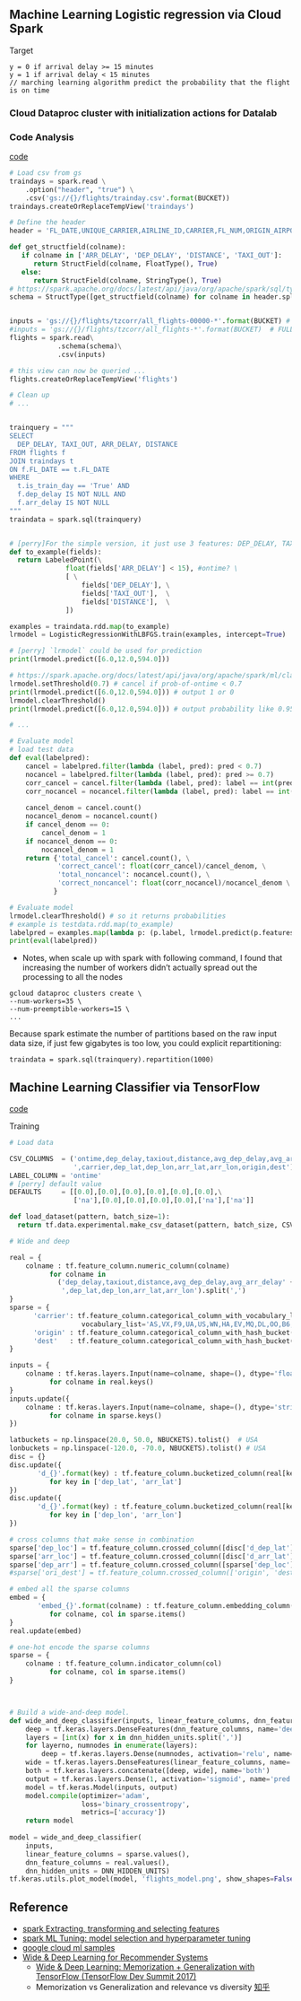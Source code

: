 
## Machine Learning Logistic regression via Cloud Spark

Target
```
y = 0 if arrival delay >= 15 minutes
y = 1 if arrival delay < 15 minutes
// marching learning algorithm predict the probability that the flight is on time
```


### Cloud Dataproc cluster with initialization actions for Datalab

### Code Analysis

[code](https://github.com/CodeBear801/data-science-on-gcp/blob/feature/experiment/07_sparkml_and_bqml/logistic_regression.ipynb)

```py
# Load csv from gs
traindays = spark.read \
    .option("header", "true") \
    .csv('gs://{}/flights/trainday.csv'.format(BUCKET))
traindays.createOrReplaceTempView('traindays')

# Define the header
header = 'FL_DATE,UNIQUE_CARRIER,AIRLINE_ID,CARRIER,FL_NUM,ORIGIN_AIRPORT_ID,ORIGIN_AIRPORT_SEQ_ID,ORIGIN_CITY_MARKET_ID,ORIGIN,DEST_AIRPORT_ID,DEST_AIRPORT_SEQ_ID,DEST_CITY_MARKET_ID,DEST,CRS_DEP_TIME,DEP_TIME,DEP_DELAY,TAXI_OUT,WHEELS_OFF,WHEELS_ON,TAXI_IN,CRS_ARR_TIME,ARR_TIME,ARR_DELAY,CANCELLED,CANCELLATION_CODE,DIVERTED,DISTANCE,DEP_AIRPORT_LAT,DEP_AIRPORT_LON,DEP_AIRPORT_TZOFFSET,ARR_AIRPORT_LAT,ARR_AIRPORT_LON,ARR_AIRPORT_TZOFFSET,EVENT,NOTIFY_TIME'

def get_structfield(colname):
   if colname in ['ARR_DELAY', 'DEP_DELAY', 'DISTANCE', 'TAXI_OUT']:
      return StructField(colname, FloatType(), True)
   else:
      return StructField(colname, StringType(), True)
# https://spark.apache.org/docs/latest/api/java/org/apache/spark/sql/types/StructType.html
schema = StructType([get_structfield(colname) for colname in header.split(',')])


inputs = 'gs://{}/flights/tzcorr/all_flights-00000-*'.format(BUCKET) # 1/30th;  you may have to change this to find a shard that has training data
#inputs = 'gs://{}/flights/tzcorr/all_flights-*'.format(BUCKET)  # FULL
flights = spark.read\
            .schema(schema)\
            .csv(inputs)

# this view can now be queried ...
flights.createOrReplaceTempView('flights')

# Clean up
# ...


trainquery = """
SELECT
  DEP_DELAY, TAXI_OUT, ARR_DELAY, DISTANCE
FROM flights f
JOIN traindays t
ON f.FL_DATE == t.FL_DATE
WHERE
  t.is_train_day == 'True' AND
  f.dep_delay IS NOT NULL AND 
  f.arr_delay IS NOT NULL
"""
traindata = spark.sql(trainquery)


# [perry]For the simple version, it just use 3 features: DEP_DELAY, TAXI_OUT, DISTANCE
def to_example(fields):
  return LabeledPoint(\
              float(fields['ARR_DELAY'] < 15), #ontime? \
              [ \
                  fields['DEP_DELAY'], \
                  fields['TAXI_OUT'],  \
                  fields['DISTANCE'],  \
              ])

examples = traindata.rdd.map(to_example)
lrmodel = LogisticRegressionWithLBFGS.train(examples, intercept=True)

# [perry] `lrmodel` could be used for prediction
print(lrmodel.predict([6.0,12.0,594.0]))

# https://spark.apache.org/docs/latest/api/java/org/apache/spark/ml/classification/ProbabilisticClassifier.html
lrmodel.setThreshold(0.7) # cancel if prob-of-ontime < 0.7
print(lrmodel.predict([6.0,12.0,594.0])) # output 1 or 0
lrmodel.clearThreshold()
print(lrmodel.predict([6.0,12.0,594.0])) # output probability like 0.956161192349

# ...

# Evaluate model
# load test data
def eval(labelpred):
    cancel = labelpred.filter(lambda (label, pred): pred < 0.7)
    nocancel = labelpred.filter(lambda (label, pred): pred >= 0.7)
    corr_cancel = cancel.filter(lambda (label, pred): label == int(pred >= 0.7)).count()
    corr_nocancel = nocancel.filter(lambda (label, pred): label == int(pred >= 0.7)).count()
    
    cancel_denom = cancel.count()
    nocancel_denom = nocancel.count()
    if cancel_denom == 0:
        cancel_denom = 1
    if nocancel_denom == 0:
        nocancel_denom = 1
    return {'total_cancel': cancel.count(), \
            'correct_cancel': float(corr_cancel)/cancel_denom, \
            'total_noncancel': nocancel.count(), \
            'correct_noncancel': float(corr_nocancel)/nocancel_denom \
           }

# Evaluate model
lrmodel.clearThreshold() # so it returns probabilities
# example is testdata.rdd.map(to_example)
labelpred = examples.map(lambda p: (p.label, lrmodel.predict(p.features)))
print(eval(labelpred))

```

- Notes, when scale up with spark with following command, I found that increasing the number of workers didn’t actually spread out the processing to all the nodes
```
gcloud dataproc clusters create \
--num-workers=35 \ 
--num-preemptible-workers=15 \
...
```
Because spark estimate the number of partitions based on the raw input data size, if just few gigabytes is too low, you could explicit repartitioning:
```
traindata = spark.sql(trainquery).repartition(1000) 
```


## Machine Learning Classifier via TensorFlow

[code](https://github.com/CodeBear801/data-science-on-gcp/blob/ef531bd2d30752db122f5f591e6f284718629840/09_cloudml/flights_model_tf2.ipynb)

Training
```py
# Load data

CSV_COLUMNS  = ('ontime,dep_delay,taxiout,distance,avg_dep_delay,avg_arr_delay' + \
                ',carrier,dep_lat,dep_lon,arr_lat,arr_lon,origin,dest').split(',')
LABEL_COLUMN = 'ontime'
# [perry] default value
DEFAULTS     = [[0.0],[0.0],[0.0],[0.0],[0.0],[0.0],\
                ['na'],[0.0],[0.0],[0.0],[0.0],['na'],['na']]

def load_dataset(pattern, batch_size=1):
  return tf.data.experimental.make_csv_dataset(pattern, batch_size, CSV_COLUMNS, DEFAULTS)

# Wide and deep

real = {
    colname : tf.feature_column.numeric_column(colname) 
          for colname in 
            ('dep_delay,taxiout,distance,avg_dep_delay,avg_arr_delay' +
             ',dep_lat,dep_lon,arr_lat,arr_lon').split(',')
}
sparse = {
      'carrier': tf.feature_column.categorical_column_with_vocabulary_list('carrier',
                  vocabulary_list='AS,VX,F9,UA,US,WN,HA,EV,MQ,DL,OO,B6,NK,AA'.split(',')),
      'origin' : tf.feature_column.categorical_column_with_hash_bucket('origin', hash_bucket_size=1000),
      'dest'   : tf.feature_column.categorical_column_with_hash_bucket('dest', hash_bucket_size=1000)
}

inputs = {
    colname : tf.keras.layers.Input(name=colname, shape=(), dtype='float32') 
          for colname in real.keys()
}
inputs.update({
    colname : tf.keras.layers.Input(name=colname, shape=(), dtype='string') 
          for colname in sparse.keys()
})

latbuckets = np.linspace(20.0, 50.0, NBUCKETS).tolist()  # USA
lonbuckets = np.linspace(-120.0, -70.0, NBUCKETS).tolist() # USA
disc = {}
disc.update({
       'd_{}'.format(key) : tf.feature_column.bucketized_column(real[key], latbuckets) 
          for key in ['dep_lat', 'arr_lat']
})
disc.update({
       'd_{}'.format(key) : tf.feature_column.bucketized_column(real[key], lonbuckets) 
          for key in ['dep_lon', 'arr_lon']
})

# cross columns that make sense in combination
sparse['dep_loc'] = tf.feature_column.crossed_column([disc['d_dep_lat'], disc['d_dep_lon']], NBUCKETS*NBUCKETS)
sparse['arr_loc'] = tf.feature_column.crossed_column([disc['d_arr_lat'], disc['d_arr_lon']], NBUCKETS*NBUCKETS)
sparse['dep_arr'] = tf.feature_column.crossed_column([sparse['dep_loc'], sparse['arr_loc']], NBUCKETS ** 4)
#sparse['ori_dest'] = tf.feature_column.crossed_column(['origin', 'dest'], hash_bucket_size=1000)

# embed all the sparse columns
embed = {
       'embed_{}'.format(colname) : tf.feature_column.embedding_column(col, 10)
          for colname, col in sparse.items()
}
real.update(embed)

# one-hot encode the sparse columns
sparse = {
    colname : tf.feature_column.indicator_column(col)
          for colname, col in sparse.items()
}



# Build a wide-and-deep model.
def wide_and_deep_classifier(inputs, linear_feature_columns, dnn_feature_columns, dnn_hidden_units):
    deep = tf.keras.layers.DenseFeatures(dnn_feature_columns, name='deep_inputs')(inputs)
    layers = [int(x) for x in dnn_hidden_units.split(',')]
    for layerno, numnodes in enumerate(layers):
        deep = tf.keras.layers.Dense(numnodes, activation='relu', name='dnn_{}'.format(layerno+1))(deep)        
    wide = tf.keras.layers.DenseFeatures(linear_feature_columns, name='wide_inputs')(inputs)
    both = tf.keras.layers.concatenate([deep, wide], name='both')
    output = tf.keras.layers.Dense(1, activation='sigmoid', name='pred')(both)
    model = tf.keras.Model(inputs, output)
    model.compile(optimizer='adam',
                  loss='binary_crossentropy',
                  metrics=['accuracy'])
    return model
    
model = wide_and_deep_classifier(
    inputs,
    linear_feature_columns = sparse.values(),
    dnn_feature_columns = real.values(),
    dnn_hidden_units = DNN_HIDDEN_UNITS)
tf.keras.utils.plot_model(model, 'flights_model.png', show_shapes=False, rankdir='LR')
```




## Reference
- [spark Extracting, transforming and selecting features](https://spark.apache.org/docs/latest/ml-features)
- [spark ML Tuning: model selection and hyperparameter tuning](https://spark.apache.org/docs/latest/ml-tuning.html)
- [google cloud ml samples](https://github.com/GoogleCloudPlatform/cloudml-samples)
- [Wide & Deep Learning for Recommender Systems](https://arxiv.org/abs/1606.07792)
   + [Wide & Deep Learning: Memorization + Generalization with TensorFlow (TensorFlow Dev Summit 2017)](https://www.youtube.com/watch?v=NV1tkZ9Lq48)
   + Memorization vs Generalization and relevance vs diversity [知乎](https://zhuanlan.zhihu.com/p/53361519)

